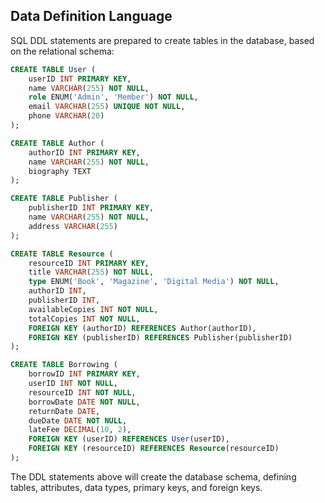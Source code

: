 ## Data Definition Language

SQL DDL statements are prepared to create tables in the database, based on the relational schema:

```sql
CREATE TABLE User (
    userID INT PRIMARY KEY,
    name VARCHAR(255) NOT NULL,
    role ENUM('Admin', 'Member') NOT NULL,
    email VARCHAR(255) UNIQUE NOT NULL,
    phone VARCHAR(20)
);

CREATE TABLE Author (
    authorID INT PRIMARY KEY,
    name VARCHAR(255) NOT NULL,
    biography TEXT
);

CREATE TABLE Publisher (
    publisherID INT PRIMARY KEY,
    name VARCHAR(255) NOT NULL,
    address VARCHAR(255)
);

CREATE TABLE Resource (
    resourceID INT PRIMARY KEY,
    title VARCHAR(255) NOT NULL,
    type ENUM('Book', 'Magazine', 'Digital Media') NOT NULL,
    authorID INT,
    publisherID INT,
    availableCopies INT NOT NULL,
    totalCopies INT NOT NULL,
    FOREIGN KEY (authorID) REFERENCES Author(authorID),
    FOREIGN KEY (publisherID) REFERENCES Publisher(publisherID)
);

CREATE TABLE Borrowing (
    borrowID INT PRIMARY KEY,
    userID INT NOT NULL,
    resourceID INT NOT NULL,
    borrowDate DATE NOT NULL,
    returnDate DATE,
    dueDate DATE NOT NULL,
    lateFee DECIMAL(10, 2),
    FOREIGN KEY (userID) REFERENCES User(userID),
    FOREIGN KEY (resourceID) REFERENCES Resource(resourceID)
);
```

The DDL statements above will create the database schema, defining tables, attributes, data types, primary keys, and foreign keys.
